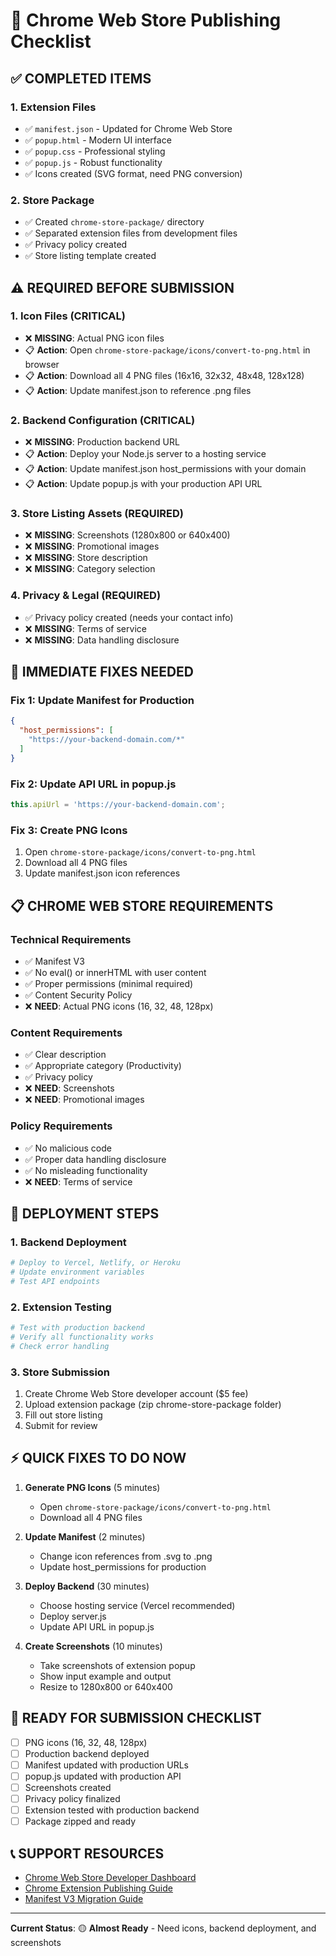 # 🏪 Chrome Web Store Publishing Checklist

## ✅ **COMPLETED ITEMS**

### 1. Extension Files
- ✅ `manifest.json` - Updated for Chrome Web Store
- ✅ `popup.html` - Modern UI interface
- ✅ `popup.css` - Professional styling
- ✅ `popup.js` - Robust functionality
- ✅ Icons created (SVG format, need PNG conversion)

### 2. Store Package
- ✅ Created `chrome-store-package/` directory
- ✅ Separated extension files from development files
- ✅ Privacy policy created
- ✅ Store listing template created

## ⚠️ **REQUIRED BEFORE SUBMISSION**

### 1. Icon Files (CRITICAL)
- ❌ **MISSING**: Actual PNG icon files
- 📋 **Action**: Open `chrome-store-package/icons/convert-to-png.html` in browser
- 📋 **Action**: Download all 4 PNG files (16x16, 32x32, 48x48, 128x128)
- 📋 **Action**: Update manifest.json to reference .png files

### 2. Backend Configuration (CRITICAL)
- ❌ **MISSING**: Production backend URL
- 📋 **Action**: Deploy your Node.js server to a hosting service
- 📋 **Action**: Update manifest.json host_permissions with your domain
- 📋 **Action**: Update popup.js with your production API URL

### 3. Store Listing Assets (REQUIRED)
- ❌ **MISSING**: Screenshots (1280x800 or 640x400)
- ❌ **MISSING**: Promotional images
- ❌ **MISSING**: Store description
- ❌ **MISSING**: Category selection

### 4. Privacy & Legal (REQUIRED)
- ✅ Privacy policy created (needs your contact info)
- ❌ **MISSING**: Terms of service
- ❌ **MISSING**: Data handling disclosure

## 🔧 **IMMEDIATE FIXES NEEDED**

### Fix 1: Update Manifest for Production
```json
{
  "host_permissions": [
    "https://your-backend-domain.com/*"
  ]
}
```

### Fix 2: Update API URL in popup.js
```javascript
this.apiUrl = 'https://your-backend-domain.com';
```

### Fix 3: Create PNG Icons
1. Open `chrome-store-package/icons/convert-to-png.html`
2. Download all 4 PNG files
3. Update manifest.json icon references

## 📋 **CHROME WEB STORE REQUIREMENTS**

### Technical Requirements
- ✅ Manifest V3
- ✅ No eval() or innerHTML with user content
- ✅ Proper permissions (minimal required)
- ✅ Content Security Policy
- ❌ **NEED**: Actual PNG icons (16, 32, 48, 128px)

### Content Requirements
- ✅ Clear description
- ✅ Appropriate category (Productivity)
- ✅ Privacy policy
- ❌ **NEED**: Screenshots
- ❌ **NEED**: Promotional images

### Policy Requirements
- ✅ No malicious code
- ✅ Proper data handling disclosure
- ✅ No misleading functionality
- ❌ **NEED**: Terms of service

## 🚀 **DEPLOYMENT STEPS**

### 1. Backend Deployment
```bash
# Deploy to Vercel, Netlify, or Heroku
# Update environment variables
# Test API endpoints
```

### 2. Extension Testing
```bash
# Test with production backend
# Verify all functionality works
# Check error handling
```

### 3. Store Submission
1. Create Chrome Web Store developer account ($5 fee)
2. Upload extension package (zip chrome-store-package folder)
3. Fill out store listing
4. Submit for review

## ⚡ **QUICK FIXES TO DO NOW**

1. **Generate PNG Icons** (5 minutes)
   - Open `chrome-store-package/icons/convert-to-png.html`
   - Download all 4 PNG files

2. **Update Manifest** (2 minutes)
   - Change icon references from .svg to .png
   - Update host_permissions for production

3. **Deploy Backend** (30 minutes)
   - Choose hosting service (Vercel recommended)
   - Deploy server.js
   - Update API URL in popup.js

4. **Create Screenshots** (10 minutes)
   - Take screenshots of extension popup
   - Show input example and output
   - Resize to 1280x800 or 640x400

## 🎯 **READY FOR SUBMISSION CHECKLIST**

- [ ] PNG icons (16, 32, 48, 128px)
- [ ] Production backend deployed
- [ ] Manifest updated with production URLs
- [ ] popup.js updated with production API
- [ ] Screenshots created
- [ ] Privacy policy finalized
- [ ] Extension tested with production backend
- [ ] Package zipped and ready

## 📞 **SUPPORT RESOURCES**

- [Chrome Web Store Developer Dashboard](https://chrome.google.com/webstore/devconsole/)
- [Chrome Extension Publishing Guide](https://developer.chrome.com/docs/webstore/publish/)
- [Manifest V3 Migration Guide](https://developer.chrome.com/docs/extensions/migrating/)

---

**Current Status**: 🟡 **Almost Ready** - Need icons, backend deployment, and screenshots
